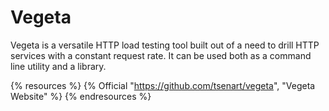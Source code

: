 # Vegeta

Vegeta is a versatile HTTP load testing tool built out of a need to drill HTTP services with a constant request rate. It can be used both as a command line utility and a library.

{% resources %}
  {% Official "https://github.com/tsenart/vegeta", "Vegeta Website" %}
{% endresources %}
